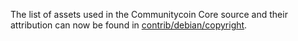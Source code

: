 The list of assets used in the Communitycoin Core source and their attribution can now be found in [contrib/debian/copyright](../contrib/debian/copyright).
